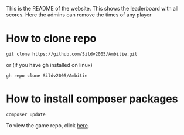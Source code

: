 <p>This is the README of the website. This shows the leaderboard with all scores. Here the admins can remove the times of any player</p>

# How to clone repo

```
git clone https://github.com/Sildv2005/Ambitie.git
```
or (if you have gh installed on linux)
```
gh repo clone Sildv2005/Ambitie
```

# How to install composer packages
```
composer update
```

<p>To view the game repo, click <a href="https://github.com/Jesse-064/Game-Ambitie-Project">here</a>.</p>
